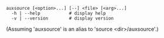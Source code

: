 ~~~~~
auxsource [<option>...] [--] <file> [<arg>...]
  -h | --help           # display help
  -v | --version        # display version
~~~~~
(Assuming 'auxsource' is an alias to 'source \<dir\>\/auxsource'.)
